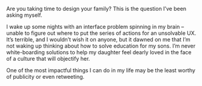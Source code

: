 

Are you taking time to design your family? This is the question I’ve been asking myself. 

I wake up some nights with an interface problem spinning in my brain – unable to figure out where to put the
series of actions for an unsolvable UX. It’s terrible, and I wouldn’t wish it on anyone, but it
dawned on me that I’m not waking up thinking about how to solve education for my sons. I’m never
white-boarding solutions to help my daughter feel dearly loved in the face of a culture that will objectify
her.

One of the most impactful things I can do in my life may be the least worthy of publicity or even
retweeting.